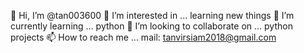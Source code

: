 👋 Hi, I’m @tan003600
👀 I’m interested in ... learning new things
🌱 I’m currently learning ... python
💞️ I’m looking to collaborate on ... python projects
📫 How to reach me ... mail: tanvirsiam2018@gmail.com
